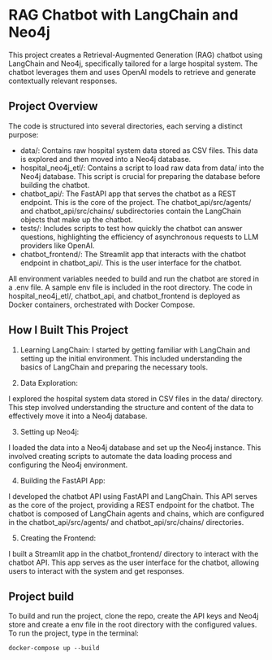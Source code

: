 # RAG Chatbot with LangChain and Neo4j

This project creates a Retrieval-Augmented Generation (RAG) chatbot using LangChain and Neo4j, specifically tailored for a large hospital system. The chatbot leverages them and uses OpenAI models to retrieve and generate contextually relevant responses.

## Project Overview

The code is structured into several directories, each serving a distinct purpose:
* data/: Contains raw hospital system data stored as CSV files. This data is explored and then moved into a Neo4j database.
* hospital_neo4j_etl/: Contains a script to load raw data from data/ into the Neo4j database. This script is crucial for preparing the database before building the chatbot.
* chatbot_api/: The FastAPI app that serves the chatbot as a REST endpoint. This is the core of the project. The chatbot_api/src/agents/ and chatbot_api/src/chains/ subdirectories contain the LangChain objects that make up the chatbot.
* tests/: Includes scripts to test how quickly the chatbot can answer questions, highlighting the efficiency of asynchronous requests to LLM providers like OpenAI.
* chatbot_frontend/: The Streamlit app that interacts with the chatbot endpoint in chatbot_api/. This is the user interface for the chatbot.

All environment variables needed to build and run the chatbot are stored in a .env file. A sample env file is included in the root directory. The code in hospital_neo4j_etl/, chatbot_api, and chatbot_frontend is deployed as Docker containers, orchestrated with Docker Compose.

## How I Built This Project

1. Learning LangChain:
I started by getting familiar with LangChain and setting up the initial environment. This included understanding the basics of LangChain and preparing the necessary tools.

2. Data Exploration:

I explored the hospital system data stored in CSV files in the data/ directory. This step involved understanding the structure and content of the data to effectively move it into a Neo4j database.

3. Setting up Neo4j:

I loaded the data into a Neo4j database and set up the Neo4j instance. This involved creating scripts to automate the data loading process and configuring the Neo4j environment.

4. Building the FastAPI App:

I developed the chatbot API using FastAPI and LangChain. This API serves as the core of the project, providing a REST endpoint for the chatbot. The chatbot is composed of LangChain agents and chains, which are configured in the chatbot_api/src/agents/ and chatbot_api/src/chains/ directories.

5. Creating the Frontend:

I built a Streamlit app in the chatbot_frontend/ directory to interact with the chatbot API. This app serves as the user interface for the chatbot, allowing users to interact with the system and get responses.

## Project build

To build and run the project, clone the repo, create the API keys and Neo4j store and create a env file in the root directory with the configured values.
To run the project, type in the terminal:

```
docker-compose up --build
